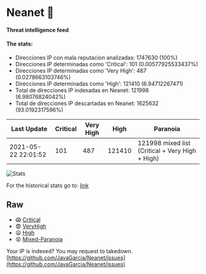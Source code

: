 # Neanet :hocho:
#### Threat intelligence feed
#### The stats:

- Direcciones IP con mala reputacion analizadas: 1747630 (100%)
- Direcciones IP determinadas como 'Critical':  101 (0.00577925533437%)
- Direcciones IP determinadas como 'Very High':  487 (0.0278663103746%)
- Direcciones IP determinadas como 'High':  121410 (6.94712267471)
- Total de direcciones IP indexadas en Neanet:  121998 (6.98076824042%)
- Total de direcciones IP descartadas en Neanet:  1625632 (93.0192317596%)

| Last Update | Critical | Very High | High | Paranoia |
| --- | --- | --- | --- | --- |
| 2021-05-22 22:01:52 | 101 | 487 | 121410 | 121998 mixed list (Critical + Very High + High)|

![Stats](https://docs.google.com/spreadsheets/d/e/2PACX-1vSnaNMIXVabIpDJjufMlzH7poXnshF3mgd8Is1g9ytUEzVsP5my4Trn8f-xkoLLQ38xpL3HtmUexLo6/pubchart?oid=501124687&format=image)

For the historical stats go to: [link](/stats.csv)
## Raw
- :scream: [Critical](https://raw.githubusercontent.com/JavaGarcia/Neanet/master/blacklists/neanet_critical.txt)
- :fearful: [VeryHigh](https://raw.githubusercontent.com/JavaGarcia/Neanet/master/blacklists/neanet_veryHigh.txtt)
- :frowning: [High](https://raw.githubusercontent.com/JavaGarcia/Neanet/master/blacklists/neanet_high.txt)
- :dizzy_face: [Mixed-Paranoia](https://raw.githubusercontent.com/JavaGarcia/Neanet/master/blacklists/neanet_all.txt)


Your IP is indexed? You may request to takedown. [https://github.com/JavaGarcia/Neanet/issues](https://github.com/JavaGarcia/Neanet/issues)
























































































































































































































































































































































































































































































































































































































































































































































































































































































































































































































































































































































































































































































































































































































































































































































































































































































































































































































































































































































































































































































































































































































































































































































































































































































































































































































































































































































































































































































































































































































































































































































































































































































































































































































































































































































































































































































































































































































































































































































































































































































































































































































































































































































































































































































































































































































































































































































































































































































































































































































































































































































































































































































































































































































































































































































































































































































































































































































































































































































































































































































































































































































































































































































































































































































































































































































































































































































